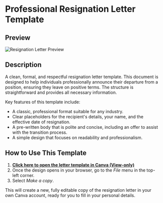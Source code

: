 # Professional Resignation Letter Template

## Preview

![Resignation Letter Preview](https://github.com/user-attachments/assets/b6a06697-650c-415e-ad49-03518189d4fe)

## Description

A clean, formal, and respectful resignation letter template. This document is designed to help individuals professionally announce their departure from a position, ensuring they leave on positive terms. The structure is straightforward and provides all necessary information.

Key features of this template include:
* A classic, professional format suitable for any industry.
* Clear placeholders for the recipient's details, your name, and the effective date of resignation.
* A pre-written body that is polite and concise, including an offer to assist with the transition process.
* A simple design that focuses on readability and professionalism.

## How to Use This Template 

1.  **[Click here to open the letter template in Canva (View-only)](https://www.canva.com/design/DAGvMjN3y2A/SfiBVXC3NJM6Gof9uEI0tw/edit?utm_content=DAGvMjN3y2A&utm_campaign=designshare&utm_medium=link2&utm_source=sharebutton)**
2.  Once the design opens in your browser, go to the *File* menu in the top-left corner.
3.  Select *Make a copy*.

This will create a new, fully editable copy of the resignation letter in your own Canva account, ready for you to fill in your personal details.